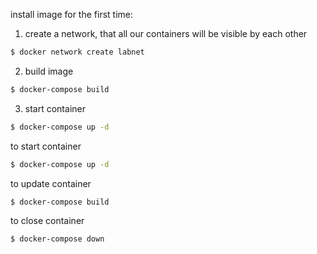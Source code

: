 install image for the first time:

1. create a network, that all our containers will be visible by each other
```bash
$ docker network create labnet
```
2. build image
```bash
$ docker-compose build
```
3. start container
```bash
$ docker-compose up -d
```

to start container
```bash
$ docker-compose up -d
```

to update container 
```bash
$ docker-compose build
```

to close container 
```bash
$ docker-compose down
```